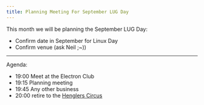 ```yaml
---
title: Planning Meeting For September LUG Day 
---
```


This month we will be planning the September LUG Day:

 * Confirm date in September for Linux Day
 * Confirm venue (ask Neil ;~)) 


---

Agenda:

 * 19:00 Meet at the Electron Club
 * 19:15 Planning meeting
 * 19:45 Any other business
 * 20:00 retire to the [Henglers Circus](https://goo.gl/maps/VcULEpKxQhmujM3v8) 
